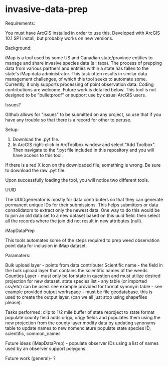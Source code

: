 invasive-data-prep
==================
Requirements:

You must have ArcGIS installed in order to use this. Developed with ArcGIS 10.1 SP1 install, but probably works on new versions.

Background:

iMap is a tool used by some US and Canadian state/province entities to manage and share invasive species data (all taxa).  The process of prepping data from various partners and entities within a state has fallen to the state's iMap data administrator.  This task often results in similar data management challenges, of which this tool seeks to automate some.   Currently, it only supports processing of point observation data.   Coding contributions are welcome.  Future work is detailed below. This tool is not designed to be "bulletproof" or support use by casual ArcGIS users.

Issues?

Github allows for "issues" to be submitted on any project, so use that if you have any trouble so that there is a record for other to peruse.

Setup:

1. Download the .pyt file. 
2. In ArcGIS right-click in ArcToolbox window and select "Add Toolbox". Then navigate to the *.pyt file included in this repository and you will have access to this tool.

If there is a red X icon on the downloaded file, something is wrong.  Be sure to download the raw .pyt file.

Upon successfully loading the tool, you will notice two different tools.  

UUID

The UUIDgenerator is mostly for data contributers so that they can generate permanent unique IDs for their submissions.  This helps submitters or data consolidators to extract only the newest data.  One way to do this would be to join an old data set to a new dataset based on this uuid field.  then select all the records where the join did not result in new attributes (null).  

iMapDataPrep

This tools automates some of the steps required to prep weed observation point data for inclusion in iMap dataset.

Paramaters:

Bulk upload layer - points from data contributer
Scientific name - the field in the bulk upload layer that contains the scientific names of the weeds
Counties Layer - must only be for state in question and must utilize desired projection for new dataset. 
state species list - any table (or imported csv/etc) can be used.  see example provided for format
synonym table - see example provided
output workspace - must be file geodatabase.  this is used to create the output layer.  (can we all just stop using shapefiles please).



Tasks performed: 
  clip to 1/2 mile buffer of state
  reproject to state format
  populate county field
  adds origx, origy fields and populates them using the new projection from the county layer
  modify data by updating synonyms table to update names to new nomenclature
  populate state species ID, scientific, common_names
  
  
Future ideas (iMapDataPrep) - 
  populate observer IDs using a list of names used by an observer
  support polygons
  
  
Future work (general)-
  ?
  
  
  
  
